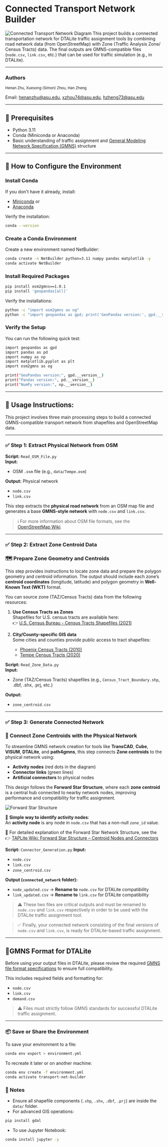 # Connected Transport Network Builder
![Connected Transport Network Diagram](/images/workflow.png)
This project builds a connected transportation network for DTALite traffic assignment tools by combining road network data (from OpenStreetMap) with Zone (Traffic Analysis Zone/ Census Tracts) data. The final outputs are GMNS-compatible files (`node.csv`, `link.csv`, etc.) that can be used for traffic simulation (e.g., in DTALite).

---
### Authors
<sub>
Henan Zhu, Xuesong (Simon) Zhou, Han Zheng
</sub>

Email: <a href="mailto:henanzhu@asu.edu">henanzhu@asu.edu</a>, 
<a href="mailto:xzhou74@asu.edu">xzhou74@asu.edu</a>, 
<a href="mailto:hzheng73@asu.edu">hzheng73@asu.edu</a>
</sub>

---

## 🧰 Prerequisites
- Python 3.11
- Conda (Miniconda or Anaconda)
- Basic understanding of traffic assignment and [General Modeling Network Specification (GMNS)](http://github.com/zephyr-data-specs/GMNS) structure

---
## 🐍 How to Configure the Environment

### Install Conda
If you don't have it already, install:
- [Miniconda](https://docs.conda.io/en/latest/miniconda.html) or
- [Anaconda](https://www.anaconda.com/)

Verify the installation:
```bash
conda --version
```

### Create a Conda Environment
Create a new environment named NetBuilder:
```bash
conda create -n NetBuilder python=3.11 numpy pandas matplotlib -y
conda activate NetBuilder
```

### Install Required Packages
```bash
pip install osm2gmns==1.0.1
pip install 'geopandas[all]'
```
Verify the installations:
```bash
python -c "import osm2gmns as og"
python -c "import geopandas as gpd; print('GeoPandas version:', gpd.__version__)"
```
### Verify the Setup
You can run the following quick test:
```bash
import geopandas as gpd
import pandas as pd
import numpy as np
import matplotlib.pyplot as plt
import osm2gmns as og

print("GeoPandas version:", gpd.__version__)
print("Pandas version:", pd.__version__)
print("NumPy version:", np.__version__)
```

----
## 🚦 Usage Instructions:

This project involves three main processing steps to build a connected GMNS-compatible transport network 
from shapefiles and OpenStreetMap data.

---
### ✅ Step 1: Extract Physical Network from OSM

**Script:** `Read_OSM_File.py`  
**Input:**  
- OSM `.osm` file (e.g., `data/Tempe.osm`)

**Output:** Physical network 
- `node.csv`  
- `link.csv`  

This step extracts the **physical road network** from an OSM map file and generates a base **GMNS-style network** with `node.csv` and `link.csv`.
> ℹ️ For more information about OSM file formats, see the [OpenStreetMap Wiki](https://wiki.openstreetmap.org/wiki/OSM_file_formats).

---
### ✅ Step 2: Extract Zone Centroid Data
### 🗺️ Prepare Zone Geometry and Centroids

This step provides instructions to locate zone data and prepare the polygon geometry and centroid information. 
The output should include each zone’s **centroid coordinates** (longitude, latitude) and polygon geometry in **Well-Known Text (WKT)** format.


You can source zone (TAZ/Census Tracts) data from the following resources:

1. **Use Census Tracts as Zones**  
   Shapefiles for U.S. census tracts are available here:  
   👉 [U.S. Census Bureau - Census Tracts Shapefiles (2021)](https://www.census.gov/cgi-bin/geo/shapefiles/index.php?year=2021&layergroup=Census+Tracts)

2. **City/County-specific GIS data**  
   Some cities and counties provide public access to tract shapefiles:
   - [Phoenix Census Tracts (2010)](https://koordinates.com/layer/96425-phoenix-arizona-census-tracts-2010/)
   - [Tempe Census Tracts (2020)](https://data.tempe.gov/datasets/f278c2c622c249b0a543d9cc31dba525_0/explore)

**Script:** `Read_Zone_Data.py`     
**Input:**
- Zone (TAZ/Census Tracts) shapefiles (e.g., `Census_Tract_Boundary.shp`, .dbf, .shx, .prj, etc.)

**Output:**      
- `zone_centroid.csv`
---
### ✅ Step 3: Generate Connected Network
### 🧩 Connect Zone Centroids with the Physical Network

To streamline GMNS network creation for tools like **TransCAD**, **Cube**, **VISUM**, **DTALite**, and **path4gmns**, 
this step connects **Zone centroids** to the physical network using:

- **Activity nodes** (red dots in the diagram)  
- **Connector links** (green lines)  
- **Artificial connectors** to physical nodes

This design follows the **Forward Star Structure**, where each **zone centroid** is a central hub connected to nearby network nodes, improving performance and compatibility for traffic assignment.

![Forward Star Structure](images/forward_star.png)

🔎 **Simple way to identify activity nodes**:  
An **activity node** is any node in `node.csv` that has a non-null `zone_id` value.

📘 For detailed explanation of the Forward Star Network Structure, see the  
👉 [TAPLite Wiki: Forward Star Structure – Centroid Nodes and Connectors](https://github.com/asu-trans-ai-lab/TAPLite/wiki/Forward-Star-Network-Structure%3A-Centroid-Nodes-and-Connectors)

**Script:** `Connector_Generation.py`
**Input:**  
- `node.csv`  
- `link.csv`  
- `zone_centroid.csv`

**Output (`connected_network` folder):**
- `node_updated.csv` → **Rename to** `node.csv` for DTALite compatibility
- `link_updated.csv` → **Rename to** `link.csv` for DTALite compatibility

> ⚠️ These two files are critical outputs and must be renamed to `node.csv` and `link.csv` respectively in order to be used with the DTALite traffic assignment tool.

> ✅ Finally, your connected network consisting of the final versions of `node.csv` and `link.csv`, is ready for DTALite-based traffic assignment.

---

## 📄GMNS Format for DTALite

Before using your output files in DTALite, please review the required [GMNS file format specifications](https://docs.google.com/document/d/146Nt9y53mUibze1Z0nezgCwtkY_4Ycb1j-wp_S86wqs/edit?usp=sharing) to ensure full compatibility.

This includes required fields and formatting for:
- `node.csv`
- `link.csv`
- `demand.csv`

> ⚠️ Files must strictly follow GMNS standards for successful DTALite traffic assignment.

---
### 📦 Save or Share the Environment
To save your environment to a file:
```bash
conda env export > environment.yml
```
To recreate it later or on another machine:
```bash
conda env create -f environment.yml
conda activate transport-net-builder
```

### 📝 Notes

- Ensure all shapefile components (`.shp`, `.shx`, `.dbf`, `.prj`) are inside the `data/` folder.
- For advanced GIS operations:

```bash
pip install gdal
```
- To use Jupyter Notebook:
```bash
conda install jupyter -y
```